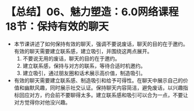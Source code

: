 # 【总结】06、魅力塑造：6.0网络课程18节：保持有效的聊天

-   本节课讲述了如何保持有效的聊天，强调不要说废话，聊天的目的在于邀约。有效的聊天需要建立联系感，建立吸引，并围绕这两点展开。
    1.  不要说无用的废话，聊天的目的在于邀约。
    2.  建立联系感，保持与对方的联系，等待合适时机邀约。
    3.  建立吸引，通过朋友圈和话术展示高价值，制造吸引。
-   有效的聊天需要建立联系感、制造吸引和给予可得性。在聊天中展示自己的价值和幽默风趣，同时展示社交认证。保持聊天内容简洁，避免废话，以兴趣指标回应对方，约会前不要聊得太多。建立联系感和吸引可以合为一点，不要让对方觉得你对他没兴趣。